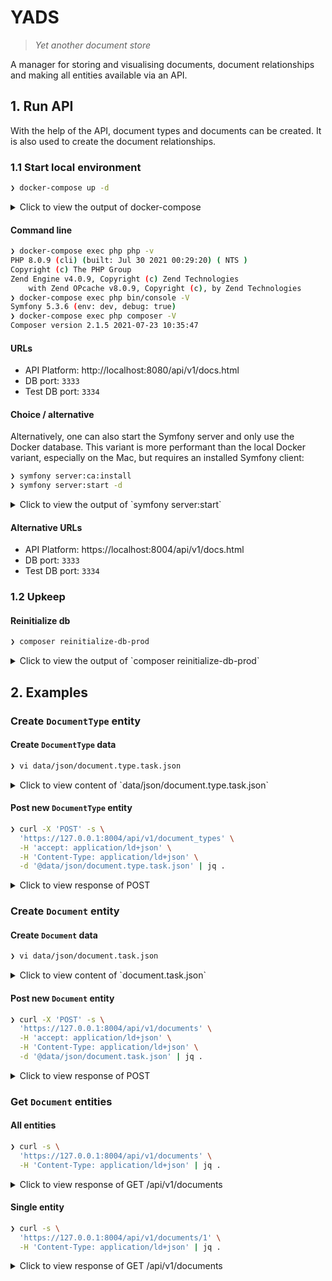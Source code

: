 # YADS

> *Yet another document store*

A manager for storing and visualising documents, document relationships and making all entities available via an API.

## 1. Run API

With the help of the API, document types and documents can be created. It is also used to create the document relationships.

### 1.1 Start local environment

```bash
❯ docker-compose up -d
```

<details>
	<summary>Click to view the output of docker-compose</summary>

```bash
Creating network "network-internal-org-getyads-www" with the default driver
Creating mariadb-10.6.3-org-getyads-www      ... done
Creating mariadb-10.6.3-org-getyads-www-test ... done
Creating php-8.0.9-cli-org.getyads.www       ... done
Creating php-8.0.9-apache-org.getyads.www    ... done
```
</details>

#### Command line

```bash
❯ docker-compose exec php php -v
PHP 8.0.9 (cli) (built: Jul 30 2021 00:29:20) ( NTS )
Copyright (c) The PHP Group
Zend Engine v4.0.9, Copyright (c) Zend Technologies
    with Zend OPcache v8.0.9, Copyright (c), by Zend Technologies
❯ docker-compose exec php bin/console -V
Symfony 5.3.6 (env: dev, debug: true)
❯ docker-compose exec php composer -V
Composer version 2.1.5 2021-07-23 10:35:47
```

#### URLs

* API Platform: http://localhost:8080/api/v1/docs.html
* DB port: `3333`
* Test DB port: `3334`

#### Choice / alternative

Alternatively, one can also start the Symfony server and only use the Docker database. This variant is more performant than the local Docker variant, especially on the Mac, but requires an installed Symfony client:

```bash
❯ symfony server:ca:install
❯ symfony server:start -d
```

<details>
	<summary>Click to view the output of `symfony server:start`</summary>

```bash

 [OK] Web server listening
      The Web server is using PHP FPM 8.0.9
      https://127.0.0.1:8004


Stream the logs via symfony server:log
```
</details>

#### Alternative URLs

* API Platform: https://localhost:8004/api/v1/docs.html
* DB port: `3333`
* Test DB port: `3334`


### 1.2 Upkeep

#### Reinitialize db

```bash
❯ composer reinitialize-db-prod
```

<details>
	<summary>Click to view the output of `composer reinitialize-db-prod`</summary>

```bash

 !
 ! [CAUTION] This operation should not be executed in a production environment!
 !

 Creating database schema...


 [OK] Database schema created successfully!


> bin/console doctrine:fixtures:load -n

   > purging database
   > loading App\DataFixtures\AppFixtures
```
</details>

## 2. Examples

### Create `DocumentType` entity

#### Create `DocumentType` data

```bash
❯ vi data/json/document.type.task.json
```

<details>
	<summary>Click to view content of `data/json/document.type.task.json`</summary>

```json
{
  "type": "task",
  "allowedAttributes": {
    "$id": "document.data.task.schema.json",
    "$schema": "https://json-schema.org/draft/2020-12/schema",
    "title": "Task document data",
    "description": "Data from document of type task",
    "type": "object",
    "additionalProperties": false,
    "properties": {
      "title": {
        "type": "string",
        "minLength": 2,
        "maxLength": 255,
        "description": "The title of the task."
      },
      "description": {
        "type": "string",
        "minLength": 10,
        "maxLength": 65535,
        "description": "The description of the task."
      },
      "has_date_of_completion": {
        "type": "boolean"
      },
      "date_of_completion": {
        "type": "string",
        "format": "date",
        "description": "The date on which this task must be completed."
      }
    },
    "required": [
      "title",
      "description",
      "has_date_of_completion"
    ]
  },
  "defaults": [
    "title"
  ]
}
```
</details>

#### Post new `DocumentType` entity

```bash
❯ curl -X 'POST' -s \
  'https://127.0.0.1:8004/api/v1/document_types' \
  -H 'accept: application/ld+json' \
  -H 'Content-Type: application/ld+json' \
  -d '@data/json/document.type.task.json' | jq .
```

<details>
	<summary>Click to view response of POST</summary>

```json
{
  "@context": "/api/v1/contexts/DocumentType",
  "@id": "/api/v1/document_types/1",
  "@type": "DocumentType",
  "id": 1,
  "type": "string",
  "allowedAttributes": {
    "$id": "document.data.task.schema.json",
    "$schema": "https://json-schema.org/draft/2020-12/schema",
    "title": "Task document data",
    "description": "Data from document of type task",
    "type": "object",
    "additionalProperties": false,
    "properties": {
      "title": {
        "type": "string",
        "minLength": 2,
        "maxLength": 255,
        "description": "The title of the task."
      },
      "description": {
        "type": "string",
        "minLength": 10,
        "maxLength": 65535,
        "description": "The description of the task."
      },
      "has_date_of_completion": {
        "type": "boolean"
      },
      "date_of_completion": {
        "type": "string",
        "format": "date",
        "description": "The date on which this task must be completed."
      }
    },
    "required": [
      "title",
      "description",
      "has_date_of_completion"
    ]
  },
  "defaults": [
    "title"
  ],
  "createdAt": "2021-08-04T21:03:54+00:00",
  "updatedAt": "2021-08-04T21:03:54+00:00"
}
```
</details>

### Create `Document` entity

#### Create `Document` data

```bash
❯ vi data/json/document.task.json
```

<details>
	<summary>Click to view content of `document.task.json`</summary>

```json
{
  "data": {
    "title": "Lohnsteuererklärung einrichen",
    "description": "Die Lohnsteuererklärung muss eingereicht werden.",
    "has_date_of_completion": false
  },
  "documentType": "/api/v1/document_types/1"
}
```
</details>

#### Post new `Document` entity

```bash
❯ curl -X 'POST' -s \
  'https://127.0.0.1:8004/api/v1/documents' \
  -H 'accept: application/ld+json' \
  -H 'Content-Type: application/ld+json' \
  -d '@data/json/document.task.json' | jq .
```

<details>
	<summary>Click to view response of POST</summary>

```json
{
  "@context": "/api/v1/contexts/Document",
  "@id": "/api/v1/documents/1",
  "@type": "Document",
  "data": {
    "title": "Lohnsteuererklärung einrichen",
    "description": "Die Lohnsteuererklärung muss eingereicht werden.",
    "has_date_of_completion": false
  },
  "documentType": "/api/v1/document_types/1",
  "id": 1,
  "createdAt": "2021-08-04T21:47:58+00:00",
  "updatedAt": "2021-08-04T21:47:58+00:00"
}
```
</details>

### Get `Document` entities

#### All entities

```bash
❯ curl -s \
  'https://127.0.0.1:8004/api/v1/documents' \
  -H 'Content-Type: application/ld+json' | jq .
```

<details>
	<summary>Click to view response of GET /api/v1/documents</summary>

```json
{
  "@context": "/api/v1/contexts/Document",
  "@id": "/api/v1/documents",
  "@type": "hydra:Collection",
  "hydra:member": [
    {
      "@id": "/api/v1/documents/1",
      "@type": "Document",
      "data": {
        "title": "Lohnsteuererklärung einrichen",
        "description": "Die Lohnsteuererklärung muss eingereicht werden.",
        "has_date_of_completion": false
      },
      "documentType": "/api/v1/document_types/1",
      "id": 1,
      "createdAt": "2021-08-04T21:47:58+00:00",
      "updatedAt": "2021-08-04T21:47:58+00:00"
    }
  ],
  "hydra:totalItems": 1
}
```
</details>


#### Single entity

```bash
❯ curl -s \
  'https://127.0.0.1:8004/api/v1/documents/1' \
  -H 'Content-Type: application/ld+json' | jq .
```

<details>
	<summary>Click to view response of GET /api/v1/documents</summary>

```json
{
  "@context": "/api/v1/contexts/Document",
  "@id": "/api/v1/documents/1",
  "@type": "Document",
  "data": {
    "title": "Lohnsteuererklärung einrichen",
    "description": "Die Lohnsteuererklärung muss eingereicht werden.",
    "has_date_of_completion": false
  },
  "documentType": "/api/v1/document_types/1",
  "id": 1,
  "createdAt": "2021-08-04T21:47:58+00:00",
  "updatedAt": "2021-08-04T21:47:58+00:00"
}
```
</details>
